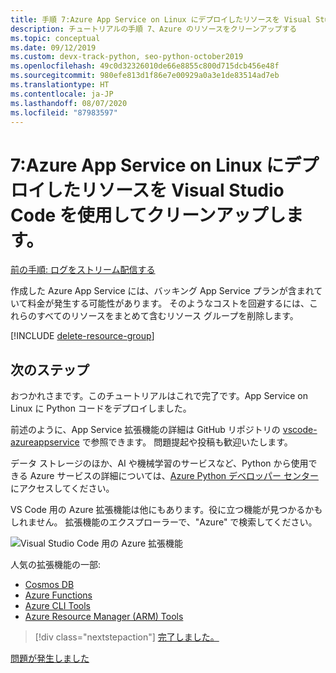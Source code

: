 ```yaml
---
title: 手順 7:Azure App Service on Linux にデプロイしたリソースを Visual Studio Code を使用してクリーンアップします。
description: チュートリアルの手順 7、Azure のリソースをクリーンアップする
ms.topic: conceptual
ms.date: 09/12/2019
ms.custom: devx-track-python, seo-python-october2019
ms.openlocfilehash: 49c0d32326010de66e8855c800d715dcb456e48f
ms.sourcegitcommit: 980efe813d1f86e7e00929a0a3e1de83514ad7eb
ms.translationtype: HT
ms.contentlocale: ja-JP
ms.lasthandoff: 08/07/2020
ms.locfileid: "87983597"
---
```

# <a name="7-clean-up-resources-after-deploying-to-azure-app-service-on-linux-from-visual-studio-code"></a>7:Azure App Service on Linux にデプロイしたリソースを Visual Studio Code を使用してクリーンアップします。

[前の手順: ログをストリーム配信する](tutorial-deploy-app-service-on-linux-06.md)

作成した Azure App Service には、バッキング App Service プランが含まれていて料金が発生する可能性があります。 そのようなコストを回避するには、これらのすべてのリソースをまとめて含むリソース グループを削除します。

[!INCLUDE [delete-resource-group](includes/delete-resource-group.md)]

## <a name="next-steps"></a>次のステップ

おつかれさまです。このチュートリアルはこれで完了です。App Service on Linux に Python コードをデプロイしました。

前述のように、App Service 拡張機能の詳細は GitHub リポジトリの [vscode-azureappservice](https://github.com/Microsoft/vscode-azureappservice) で参照できます。 問題提起や投稿も歓迎いたします。

データ ストレージのほか、AI や機械学習のサービスなど、Python から使用できる Azure サービスの詳細については、[Azure Python デベロッパー センター](https://docs.microsoft.com/python/azure/?view=azure-python)にアクセスしてください。

VS Code 用の Azure 拡張機能は他にもあります。役に立つ機能が見つかるかもしれません。 拡張機能のエクスプローラーで、"Azure" で検索してください。

![Visual Studio Code 用の Azure 拡張機能](media/deploy-containers/azure-extensions-for-visual-studio-code.png)

人気の拡張機能の一部:

- [Cosmos DB](https://marketplace.visualstudio.com/items?itemName=ms-azuretools.vscode-cosmosdb)
- [Azure Functions](https://marketplace.visualstudio.com/items?itemName=ms-azuretools.vscode-azurefunctions)
- [Azure CLI Tools](https://marketplace.visualstudio.com/items?itemName=ms-vscode.azurecli)
- [Azure Resource Manager (ARM) Tools](https://marketplace.visualstudio.com/items?itemName=msazurermtools.azurerm-vscode-tools)

> [!div class="nextstepaction"]
> [完了しました。](https://docs.microsoft.com/python/azure/?view=azure-python) 

[問題が発生しました](https://www.research.net/r/PWZWZ52?tutorial=vscode-appservice-python&step=07-clean-up-resources)
